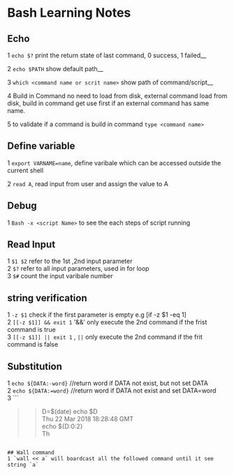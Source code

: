 # Bash Learning Notes
## Echo 
1 `echo $?` print the return state of last command, 0 success, 1 failed__  

2 `echo $PATH` show default path__

3  `which <command name or scrit name>` show path of command/script__

4  Build in Command no need to load from disk, external command load from disk, build in command get use first if an external command has same name.  

5  to validate if a command is build in command `type <command name>`  

## Define variable 

1 `export VARNAME=name`, define varibale which can be accessed outside the current shell

2 `read A`, read input from user and assign the value to A 

## Debug 

1 `Bash -x <script Name>` to see the each steps of script running  

## Read Input 
1 `$1 $2` refer to the 1st ,2nd input parameter  
2 `$?` refer to all input parameters, used in for loop  
3 `$#` count the input varibale number  
## string verification 
1 `-z $1` check if the first parameter is empty e.g [if -z $1 -eq 1]  
2 `[[-z $1]] && exit 1`  '&&' only execute the 2nd command if the frist command is true  
3 `[[-z $1]] || exit 1` , `||` only execute the 2nd command if the frit command is false 
## Substitution
1  `echo ${DATA:-word}`  //return word if DATA not exist, but not set DATA  
2   `echo ${DATA:=word}` //return word if DATA not exist and set DATA=word  
3 ```
  >>D=$(date)
  >>echo $D  
  >>Thu 22 Mar 2018 18:28:48 GMT  
  >>echo ${D:0:2}  
  >>Th 
  ```  
 
## Wall command
1 `wall << a` will boardcast all the followed command until it see string `a`  

